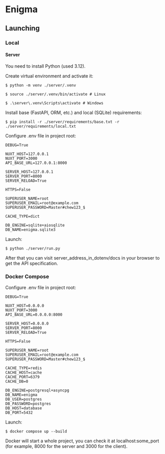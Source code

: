 # Enigma

## Launching

### Local

#### Server
You need to install Python (used 3.12).

Create virtual environment and activate it:
```
$ python -m venv ./server/.venv

$ source ./server/.venv/bin/activate # Linux

$ .\server\.venv\Scripts\activate # Windows
```

Install base (FastAPI, ORM, etc.) and local (SQLite) requirements:
```
$ pip install -r ./server/requirements/base.txt -r ./server/requirements/local.txt
```

Configure .env file in project root:
```
DEBUG=True

NUXT_HOST=127.0.0.1
NUXT_PORT=3000
API_BASE_URL=127.0.0.1:8000

SERVER_HOST=127.0.0.1
SERVER_PORT=8000
SERVER_RELOAD=True

HTTPS=False

SUPERUSER_NAME=root
SUPERUSER_EMAIL=root@example.com
SUPERUSER_PASSWORD=Master#chew123_$

CACHE_TYPE=dict

DB_ENGINE=sqlite+aiosqlite
DB_NAME=enigma.sqlite3
```

Launch:
```
$ python ./server/run.py
```
After that you can visit server_address_in_dotenv/docs in your browser to get the API specification.

### Docker Compose

Configure .env file in project root:
```
DEBUG=True

NUXT_HOST=0.0.0.0
NUXT_PORT=3000
API_BASE_URL=0.0.0.0:8000

SERVER_HOST=0.0.0.0
SERVER_PORT=8000
SERVER_RELOAD=True

HTTPS=False

SUPERUSER_NAME=root
SUPERUSER_EMAIL=root@example.com
SUPERUSER_PASSWORD=Master#chew123_$

CACHE_TYPE=redis
CACHE_HOST=cache
CACHE_PORT=6379
CACHE_DB=0

DB_ENGINE=postgresql+asyncpg
DB_NAME=enigma
DB_USER=postgres
DB_PASSWORD=postgres
DB_HOST=database
DB_PORT=5432
```

Launch:
```
$ docker compose up --build
```
Docker will start a whole project, you can check it at localhost:some_port (for example, 8000 for the server and 3000 for the client).